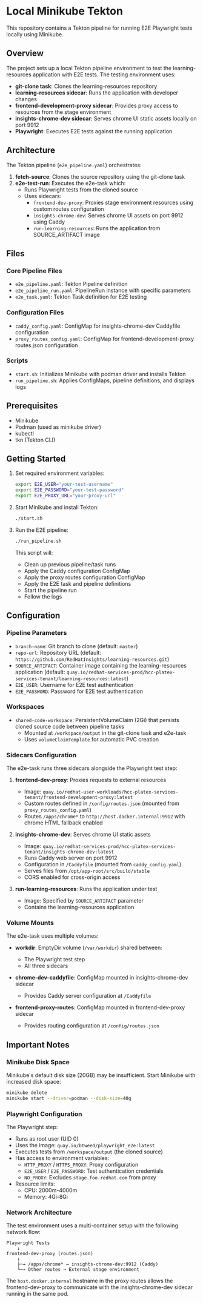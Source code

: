 # Local Minikube Tekton

This repository contains a Tekton pipeline for running E2E Playwright tests locally using Minikube.

## Overview

The project sets up a local Tekton pipeline environment to test the learning-resources application with E2E tests. The testing environment uses:

- **git-clone task**: Clones the learning-resources repository
- **learning-resources sidecar**: Runs the application with developer changes
- **frontend-development-proxy sidecar**: Provides proxy access to resources from the stage environment
- **insights-chrome-dev sidecar**: Serves chrome UI static assets locally on port 9912
- **Playwright**: Executes E2E tests against the running application

## Architecture

The Tekton pipeline (`e2e_pipeline.yaml`) orchestrates:

1. **fetch-source**: Clones the source repository using the git-clone task
2. **e2e-test-run**: Executes the e2e-task which:
   - Runs Playwright tests from the cloned source
   - Uses sidecars:
     - `frontend-dev-proxy`: Proxies stage environment resources using custom routes configuration
     - `insights-chrome-dev`: Serves chrome UI assets on port 9912 using Caddy
     - `run-learning-resources`: Runs the application from SOURCE_ARTIFACT image

## Files

### Core Pipeline Files
- `e2e_pipeline.yaml`: Tekton Pipeline definition
- `e2e_pipeline_run.yaml`: PipelineRun instance with specific parameters
- `e2e_task.yaml`: Tekton Task definition for E2E testing

### Configuration Files
- `caddy_config.yaml`: ConfigMap for insights-chrome-dev Caddyfile configuration
- `proxy_routes_config.yaml`: ConfigMap for frontend-development-proxy routes.json configuration

### Scripts
- `start.sh`: Initializes Minikube with podman driver and installs Tekton
- `run_pipeline.sh`: Applies ConfigMaps, pipeline definitions, and displays logs

## Prerequisites

- Minikube
- Podman (used as minikube driver)
- kubectl
- tkn (Tekton CLI)

## Getting Started

1. Set required environment variables:
   ```bash
   export E2E_USER="your-test-username"
   export E2E_PASSWORD="your-test-password"
   export E2E_PROXY_URL="your-proxy-url"
   ```

2. Start Minikube and install Tekton:
   ```bash
   ./start.sh
   ```

3. Run the E2E pipeline:
   ```bash
   ./run_pipeline.sh
   ```

   This script will:
   - Clean up previous pipeline/task runs
   - Apply the Caddy configuration ConfigMap
   - Apply the proxy routes configuration ConfigMap
   - Apply the E2E task and pipeline definitions
   - Start the pipeline run
   - Follow the logs

## Configuration

### Pipeline Parameters

- `branch-name`: Git branch to clone (default: `master`)
- `repo-url`: Repository URL (default: `https://github.com/RedHatInsights/learning-resources.git`)
- `SOURCE_ARTIFACT`: Container image containing the learning-resources application (default: `quay.io/redhat-services-prod/hcc-platex-services-tenant/learning-resources:latest`)
- `E2E_USER`: Username for E2E test authentication
- `E2E_PASSWORD`: Password for E2E test authentication

### Workspaces

- `shared-code-workspace`: PersistentVolumeClaim (2Gi) that persists cloned source code between pipeline tasks
  - Mounted at `/workspace/output` in the git-clone task and e2e-task
  - Uses `volumeClaimTemplate` for automatic PVC creation

### Sidecars Configuration

The e2e-task runs three sidecars alongside the Playwright test step:

1. **frontend-dev-proxy**: Proxies requests to external resources
   - Image: `quay.io/redhat-user-workloads/hcc-platex-services-tenant/frontend-development-proxy:latest`
   - Custom routes defined in `/config/routes.json` (mounted from `proxy_routes_config.yaml`)
   - Routes `/apps/chrome*` to `http://host.docker.internal:9912` with chrome HTML fallback enabled

2. **insights-chrome-dev**: Serves chrome UI static assets
   - Image: `quay.io/redhat-services-prod/hcc-platex-services-tenant/insights-chrome-dev:latest`
   - Runs Caddy web server on port 9912
   - Configuration in `/Caddyfile` (mounted from `caddy_config.yaml`)
   - Serves files from `/opt/app-root/src/build/stable`
   - CORS enabled for cross-origin access

3. **run-learning-resources**: Runs the application under test
   - Image: Specified by `SOURCE_ARTIFACT` parameter
   - Contains the learning-resources application

### Volume Mounts

The e2e-task uses multiple volumes:

- **workdir**: EmptyDir volume (`/var/workdir`) shared between:
  - The Playwright test step
  - All three sidecars

- **chrome-dev-caddyfile**: ConfigMap mounted in insights-chrome-dev sidecar
  - Provides Caddy server configuration at `/Caddyfile`

- **frontend-proxy-routes**: ConfigMap mounted in frontend-dev-proxy sidecar
  - Provides routing configuration at `/config/routes.json`

## Important Notes

### Minikube Disk Space

Minikube's default disk size (20GB) may be insufficient. Start Minikube with increased disk space:

```bash
minikube delete
minikube start --driver=podman --disk-size=40g
```

### Playwright Configuration

The Playwright step:
- Runs as root user (UID 0)
- Uses the image: `quay.io/btweed/playwright_e2e:latest`
- Executes tests from `/workspace/output` (the cloned source)
- Has access to environment variables:
  - `HTTP_PROXY` / `HTTPS_PROXY`: Proxy configuration
  - `E2E_USER` / `E2E_PASSWORD`: Test authentication credentials
  - `NO_PROXY`: Excludes `stage.foo.redhat.com` from proxy
- Resource limits:
  - CPU: 2000m-4000m
  - Memory: 4Gi-8Gi

### Network Architecture

The test environment uses a multi-container setup with the following network flow:

```
Playwright Tests
    ↓
frontend-dev-proxy (routes.json)
    ↓
    ├─→ /apps/chrome* → insights-chrome-dev:9912 (Caddy)
    └─→ Other routes → External stage environment
```

The `host.docker.internal` hostname in the proxy routes allows the frontend-dev-proxy to communicate with the insights-chrome-dev sidecar running in the same pod.
